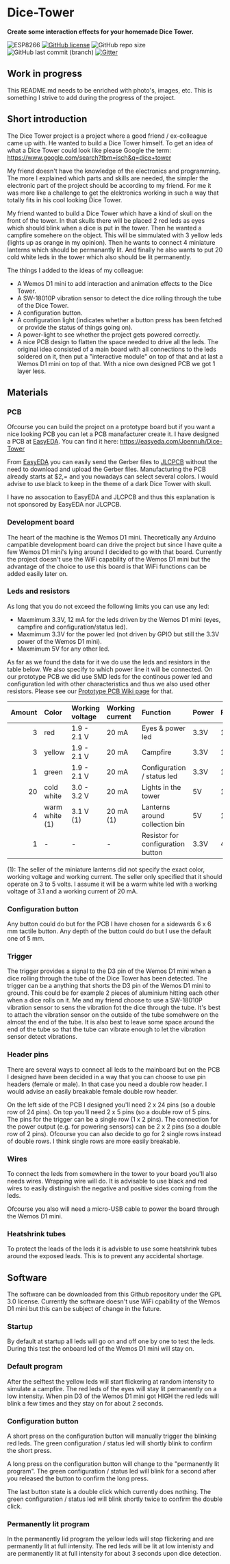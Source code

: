 # Dice-Tower
**Create some interaction effects for your homemade Dice Tower.**

![ESP8266](https://img.shields.io/badge/ESP-8266-000000.svg?longCache=true&style=flat&colorA=CC101F)
[![GitHub license](https://img.shields.io/github/license/Joennuh/Dice-Tower)](https://github.com/Joennuh/Dice-Tower/blob/master/LICENSE)
![GitHub repo size](https://img.shields.io/github/repo-size/Joennuh/Dice-Tower)
![GitHub last commit (branch)](https://img.shields.io/github/last-commit/Joennuh/Dice-Tower/master)
[![Gitter](https://badges.gitter.im/Dice-Tower/community.svg)](https://gitter.im/Dice-Tower/community?utm_source=badge&utm_medium=badge&utm_campaign=pr-badge)

## Work in progress
This README.md needs to be enriched with photo's, images, etc. This is something I strive to add during the progress of the project.

## Short introduction
The Dice Tower project is a project where a good friend / ex-colleague came up with. He wanted to build a Dice Tower himself. To get an idea of what a Dice Tower could look like please Google the term: <https://www.google.com/search?tbm=isch&q=dice+tower>

My friend doesn't have the knowledge of the electronics and programming. The more I explained which parts and skills are needed, the simpler the electronic part of the project should be according to my friend. For me it was more like a challenge to get the elektronics working in such a way that totally fits in his cool looking Dice Tower.

My friend wanted to build a Dice Tower which have a kind of skull on the front of the tower. In that skulls there will be placed 2 red leds as eyes which should blink when a dice is put in the tower. Then he wanted a campfire somehere on the object. This will be simmulated with 3 yellow leds (lights up as orange in my opinion). Then he wants to connect 4 miniature lanterns which should be permanantly lit. And finally he also wants to put 20 cold white leds in the tower which also should be lit permanently.

The things I added to the ideas of my colleague:
- A Wemos D1 mini to add interaction and animation effects to the Dice Tower.
- A SW-18010P vibration sensor to detect the dice rolling through the tube of the Dice Tower.
- A configuration button.
- A configuration light (indicates whether a button press has been fetched or provide the status of things going on).
- A power-light to see whether the project gets powered correctly.
- A nice PCB design to flatten the space needed to drive all the leds. The original idea consisted of a main board with all connections to the leds soldered on it, then put a "interactive module" on top of that and at last a Wemos D1 mini on top of that. With a nice own designed PCB we got 1 layer less.

## Materials
### PCB
Ofcourse you can build the project on a prototype board but if you want a nice looking PCB you can let a PCB manafacturer create it. I have designed a PCB at [EasyEDA](https://www.easyeda.com). You can find it here: <https://easyeda.com/Joennuh/Dice-Tower>

From [EasyEDA](https://www.easyeda.com) you can easily send the Gerber files to [JLCPCB](https://www.jlcpcb.com) without the need to download and upload the Gerber files. Manufacturing the PCB already starts at $2,= and you nowadays can select several colors. I would advise to use black to keep in the theme of a dark Dice Tower with skull.

I have no assocation to EasyEDA and JLCPCB and thus this explanation is not sponsored by EasyEDA nor JLCPCB.

### Development board
The heart of the machine is the Wemos D1 mini. Theoretically any Arduino campatible development board can drive the project but since I have quite a few Wemos D1 mini's lying around I decided to go with that board. Currently the project doesn't use the WiFi capability of the Wemos D1 mini but the advantage of the choice to use this board is that WiFi functions can be added easily later on.

### Leds and resistors
As long that you do not exceed the following limits you can use any led:
- Maxmimum 3.3V, 12 mA for the leds driven by the Wemos D1 mini (eyes, campfire and configuration/status led).
- Maxmimum 3.3V for the power led (not driven by GPIO but still the 3.3V power of the Wemos D1 mini).
- Maxmimum 5V for any other led.

As far as we found the data for it we do use the leds and resistors in the table below. We also specify to which power line it will be connected. On our prototype PCB we did use SMD leds for the continous power led and configuration led with other characteristics and thus we also used other resistors. Please see our [Prototype PCB Wiki page](/Joennuh/Dice-Tower/wiki/Prototype-PCB) for that.

| Amount | Color          | Working voltage | Working current | Function                          | Power | Resistor |
| -----: | :------------- | :-------------- | :-------------- | :-------------------------------- | :---- | :------- |
| 3      | red            | 1.9 - 2.1 V     | 20 mA           | Eyes & power led                  | 3.3V  | 100 Ω    |
| 3      | yellow         | 1.9 - 2.1 V     | 20 mA           | Campfire                          | 3.3V  | 100 Ω    |
| 1      | green          | 1.9 - 2.1 V     | 20 mA           | Configuration / status led        | 3.3V  | 100 Ω    |
| 20     | cold white     | 3.0 - 3.2 V     | 20 mA           | Lights in the tower               | 5V    | 100 Ω    |
| 4      | warm white (1) | 3.1 V (1)       | 20 mA (1)       | Lanterns around collection bin    | 5V    | 100 Ω    |
| 1      | -              | -               | -               | Resistor for configuration button | 3.3V  | 4.7 kΩ   |

(1): The seller of the miniature lanterns did not specify the exact color, working voltage and working current. The seller only specified that it should operate on 3 to 5 volts. I assume it will be a warm white led with a working voltage of 3.1 and a working current of 20 mA.

### Configuration button
Any button could do but for the PCB I have chosen for a sidewards 6 x 6 mm tactile button. Any depth of the button could do but I use the default one of 5 mm.

### Trigger
The trigger provides a signal to the D3 pin of the Wemos D1 mini when a dice rolling through the tube of the Dice Tower has been detected. The trigger can be a anything that shorts the D3 pin of the Wemos D1 mini to ground. This could be for example 2 pieces of aluminium hitting each other when a dice rolls on it. Me and my friend choose to use a SW-18010P vibration sensor to sens the vibration fot the dice through the tube. It's best to attach the vibration sensor on the outside of the tube somehwere on the almost the end of the tube. It is also best to leave some space around the end of the tube so that the tube can vibrate enough to let the vibration sensor detect vibrations.

### Header pins
There are several ways to connect all leds to the mainboard but on the PCB I designed have been decided in a way that you can choose to use pin headers (female or male). In that case you need a double row header. I would advise an easily breakable female double row header.

On the left side of the PCB I designed you'll need 2 x 24 pins (so a double row of 24 pins). On top you'll need 2 x 5 pins (so a double row of 5 pins. The pins for the trigger can be a single row (1 x 2 pins). The connection for the power output (e.g. for powering sensors) can be 2 x 2 pins (so a double row of 2 pins). Ofcourse you can also decide to go for 2 single rows instead of double rows. I think single rows are more easily breakable.

### Wires
To connect the leds from somewhere in the tower to your board you'll also needs wires. Wrapping wire will do. It is advisable to use black and red wires to easily distinguish the negative and positive sides coming from the leds.

Ofcourse you also will need a micro-USB cable to power the board through the Wemos D1 mini.

### Heatshrink tubes
To protect the leads of the leds it is advisble to use some heatshrink tubes around the exposed leads. This is to prevent any accidental shortage.

## Software
The software can be downloaded from this Github repository under the GPL 3.0 license. Currently the software doesn't use WiFi cpability of the Wemos D1 mini but this can be subject of change in the future.

### Startup
By default at startup all leds will go on and off one by one to test the leds. During this test the onboard led of the Wemos D1 mini will stay on.

### Default program
After the selftest the yellow leds will start flickering at random intensity to simulate a campfire. The red leds of the eyes will stay lit permanently on a low intensity. When pin D3 of the Wemos D1 mini got HIGH the red leds will blink a few times and they stay on for about 2 seconds.

### Configuration button
A short press on the configuration button will manually trigger the blinking red leds. The green configuration / status led will shortly blink to confirm the short press.

A long press on the configuration button will change to the "permanently lit program". The green configuration / status led will blink for a second after you released the button to confirm the long press.

The last button state is a double click which currently does nothing. The green configuration / status led will blink shortly twice to confirm the double click.

### Permanently lit program
In the permanently lid program the yellow leds will stop flickering and are permanently lit at full intensity. The red leds will be lit at low intenisty and are permanently lit at full intensity for about 3 seconds upon dice detection.
